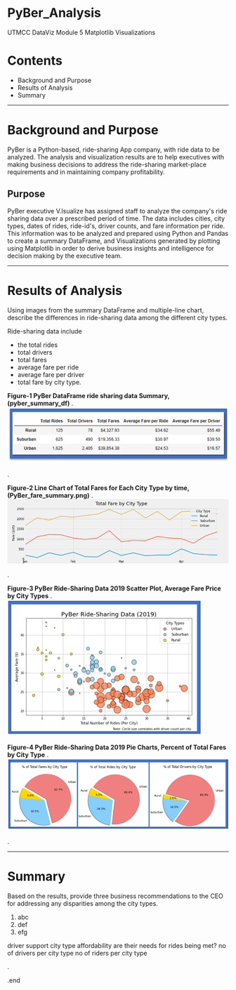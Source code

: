 # PyBer_Analysis
UTMCC DataViz Module 5 Matplotlib Visualizations

# Contents
  * Background and Purpose
  * Results of Analysis
  * Summary 

---

# Background and Purpose
PyBer is a Python-based, ride-sharing App company, with ride data to be analyzed. The analysis and visualization results are to help executives with making business decisions to address the ride-sharing market-place requirements and in maintaining company profitability. 


## Purpose
PyBer executive V.Isualize has assigned staff to analyze the company's ride sharing data over a prescribed period of time. The data includes cities, city types, dates of rides, ride-id's, driver counts, and fare information per ride. This information was to be analyzed and prepared using Python and Pandas to create a summary DataFrame, and Visualizations generated by plotting using Matplotlib in order to derive business insights and intelligence for decision making by the executive team.

---


# Results of Analysis

Using images from the summary DataFrame and multiple-line chart, describe the differences in ride-sharing data among the different city types.

Ride-sharing data include 
  - the total rides
  - total drivers 
  - total fares 
  - average fare per ride  
  - average fare per driver
  - total fare by city type.


**Figure-1 PyBer DataFrame ride sharing data Summary, (pyber_summary_df)**  .  
  ![pyber_summary_df_Table.png](https://github.com/larrydodson/PyBer_Analysis/blob/master/Resources/pyber_summary_df_Table.png)


.


**Figure-2 Line Chart of Total Fares for Each City Type by time, (PyBer_fare_summary.png)**   .   
  ![PyBer_fare_summary.png](https://github.com/larrydodson/PyBer_Analysis/blob/master/analysis/PyBer_fare_summary.png)



.


**Figure-3 PyBer Ride-Sharing Data 2019 Scatter Plot, Average Fare Price by City Types**    .  
  ![PyBer__Data_Scatter.png](https://github.com/larrydodson/PyBer_Analysis/blob/master/analysis/PyBer__Data_Scatter.png)



**Figure-4 PyBer Ride-Sharing Data 2019 Pie Charts, Percent of Total Fares by City Type**   .     
  ![PyBer__DataByFare_Pies.png](https://github.com/larrydodson/PyBer_Analysis/blob/master/analysis/PyBer__DataByFare_Pies.png)



.

--- 

# Summary

Based on the results, provide three business recommendations to the CEO for addressing any disparities among the city types.
  1. abc
  2. def
  3. efg
  

driver support
city type affordability  are their needs for rides being met? 
no of drivers per city type
no of riders per city type 

.

.end

